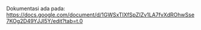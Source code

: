 Dokumentasi ada pada: https://docs.google.com/document/d/1GWSxTIXfSpZIZv1LA7fvXdROhwSse7KOg2D49YJJl5Y/edit?tab=t.0
